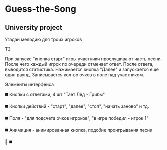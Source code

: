 # Guess-the-Song
University project
-
Угадай мелодию для троих игроков

ТЗ

  При запуске "кнопка старт" игры участники прослушивают часть песни. После чего каждый игрок по очереди отмечает ответ. После ответа, выводится статистика. Нажимается кнопка "Далее" и запускается еще один раунд. Записывается кол-во очков в поле над участником.

Элементы интерфейса

:black_medium_square: Кнопки с ответами, 4 шт "Тает Лёд - Грибы"

:black_medium_square: Кнопки действий - "старт", "далее", "стоп", "начать заново" и тд.

:black_medium_square: Поля - "для подсчета очков игроков", "в игре победил - игрок 1"

:black_medium_square: Анимиция - анимированная кнопка, подобие проигрывания песни

:musical_note:
:black_medium_square:
